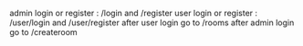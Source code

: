 admin login or register : /login and /register
user login or register : /user/login and /user/register
after user login go to /rooms
after admin login go to /createroom